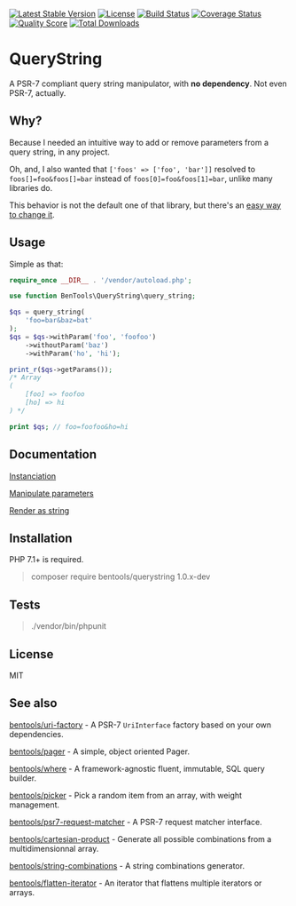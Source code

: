 [![Latest Stable Version](https://poser.pugx.org/bentools/querystring/v/stable)](https://packagist.org/packages/bentools/querystring)
[![License](https://poser.pugx.org/bentools/querystring/license)](https://packagist.org/packages/bentools/querystring)
[![Build Status](https://img.shields.io/travis/bpolaszek/querystring/master.svg?style=flat-square)](https://travis-ci.org/bpolaszek/querystring)
[![Coverage Status](https://coveralls.io/repos/github/bpolaszek/querystring/badge.svg?branch=master)](https://coveralls.io/github/bpolaszek/querystring?branch=master)
[![Quality Score](https://img.shields.io/scrutinizer/g/bpolaszek/querystring.svg?style=flat-square)](https://scrutinizer-ci.com/g/bpolaszek/querystring)
[![Total Downloads](https://poser.pugx.org/bentools/querystring/downloads)](https://packagist.org/packages/bentools/querystring)

# QueryString

A PSR-7 compliant query string manipulator, with **no dependency**. Not even PSR-7, actually.

## Why?

Because I needed an intuitive way to add or remove parameters from a query string, in any project. 

Oh, and, I also wanted that `['foos' => ['foo', 'bar']]` resolved to `foos[]=foo&foos[]=bar` instead of `foos[0]=foo&foos[1]=bar`, unlike many libraries do.

This behavior is not the default one of that library, but there's an [easy way to change it](doc/RenderAsString.md#change-renderer).

## Usage

Simple as that:
```php
require_once __DIR__ . '/vendor/autoload.php';

use function BenTools\QueryString\query_string;

$qs = query_string(
    'foo=bar&baz=bat'
);
$qs = $qs->withParam('foo', 'foofoo')
    ->withoutParam('baz')
    ->withParam('ho', 'hi');

print_r($qs->getParams());
/* Array
(
    [foo] => foofoo
    [ho] => hi
) */

print $qs; // foo=foofoo&ho=hi
```

## Documentation

[Instanciation](doc/Instanciation.md)

[Manipulate parameters](doc/ManipulateParameters.md)

[Render as string](doc/RenderAsString.md)

## Installation
PHP 7.1+ is required.
> composer require bentools/querystring 1.0.x-dev

## Tests
> ./vendor/bin/phpunit

## License
MIT

## See also

[bentools/uri-factory](https://github.com/bpolaszek/uri-factory) - A PSR-7 `UriInterface` factory based on your own dependencies.

[bentools/pager](https://github.com/bpolaszek/bentools-pager) - A simple, object oriented Pager.

[bentools/where](https://github.com/bpolaszek/where) - A framework-agnostic fluent, immutable, SQL query builder.

[bentools/picker](https://github.com/bpolaszek/picker) - Pick a random item from an array, with weight management.

[bentools/psr7-request-matcher](https://github.com/bpolaszek/psr7-request-matcher) - A PSR-7 request matcher interface.

[bentools/cartesian-product](https://github.com/bpolaszek/cartesian-product) - Generate all possible combinations from a multidimensionnal array.

[bentools/string-combinations](https://github.com/bpolaszek/string-combinations) - A string combinations generator.

[bentools/flatten-iterator](https://github.com/bpolaszek/flatten-iterator) - An iterator that flattens multiple iterators or arrays. 